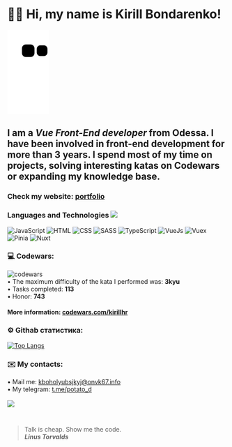 # 👋🏻 Hi, my name is **Kirill Bondarenko**!

![snake animation](https://github.com/bogolubsky/bogolubsky/blob/output/github-contribution-grid-snake2.svg)

## I am a *Vue Front-End developer* from Odessa. I have been involved in front-end development for more than 3 years. I spend most of my time on projects, solving interesting katas on Codewars or expanding my knowledge base.
### Check my website: [portfolio](https://portfolio-nine-fawn-14.vercel.app)
### Languages and Technologies <img src="https://media.giphy.com/media/WUlplcMpOCEmTGBtBW/giphy.gif" width="30px"> 
![JavaScript](https://img.shields.io/badge/-JavaScript-090909?style=for-the-badge&logo=JavaScript)
![HTML](https://img.shields.io/badge/-HTML-090909?style=for-the-badge&logo=html5)
![CSS](https://img.shields.io/badge/-CSS-090909?style=for-the-badge&logo=css3)
![SASS](https://img.shields.io/badge/-SASS-090909?style=for-the-badge&logo=SASS)
![TypeScript](https://img.shields.io/badge/-TypeScript-090909?style=for-the-badge&logo=TypeScript)
![VueJs](https://img.shields.io/badge/-VUE-090909?style=for-the-badge&logo=vue)
![Vuex](https://img.shields.io/badge/-VUEX-090909?style=for-the-badge&logo=vuex)
![Pinia](https://img.shields.io/badge/-PINIA-090909?style=for-the-badge&logo=pinia)
![Nuxt](https://img.shields.io/badge/-NUXT-090909?style=for-the-badge&logo=Nuxt)
### 💻 Codewars:
![codewars](https://www.codewars.com/users/kirillhr/badges/large) <br/>
•  The maximum difficulty of the kata I performed was: <strong>3kyu</strong> <br/>
•  Tasks completed: <strong>113</strong> <br/>
•  Honor: <strong>743</strong> <br/>
#### More information: [codewars.com/kirillhr](https://www.codewars.com/users/kirillhr)

### ⚙️ Githab статистика:

[![Top Langs](https://github-readme-stats.vercel.app/api/top-langs/?username=bogolubsky&layout=compact)](https://github.com/anuraghazra/github-readme-stats)

### ✉️ My contacts:
•  Mail me: kboholyubsjkyj@onvk67.info  <br/>
•  My telegram: [t.me/potato_d](https://t.me/potato_d)  <br/>
<br/>
![](https://komarev.com/ghpvc/?username=bogolubsky)  <br/>
#
> Talk is cheap. Show me the code. <br/>
> ***Linus Torvalds***
